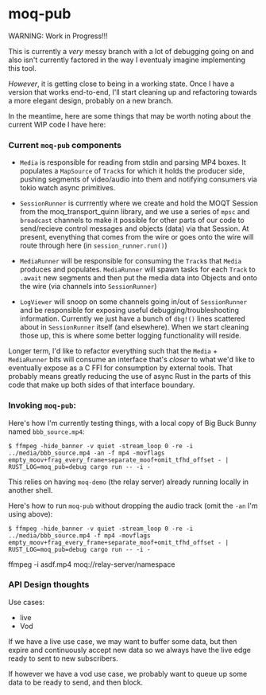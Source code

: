 # moq-pub

WARNING: Work in Progress!!!

This is currently a *very* messy branch with a lot of debugging going on and also isn't currently factored in the way I eventualy imagine implementing this tool. 

_However_, it is getting close to being in a working state. Once I have a version that works end-to-end, I'll start cleaning up and refactoring towards a more elegant design, probably on a new branch.

In the meantime, here are some things that may be worth noting about the current WIP code I have here:

### Current `moq-pub` components

- `Media` is responsible for reading from stdin and parsing MP4 boxes. It populates a `MapSource` of `Track`s for which it holds the producer side, pushing segments of video/audio into them and notifying consumers via tokio watch async primitives.

- `SessionRunner` is currrently where we create and hold the MOQT Session from the moq_transport_quinn library, and we use a series of `mpsc` and `broadcast` channels to make it possible for other parts of our code to send/recieve control messages and objects (data) via that Session. At present, evenything that comes from the wire or goes onto the wire will route through here (in `session_runner.run()`)

- `MediaRunner` will be responsible for consuming the `Track`s that `Media` produces and populates. `MediaRunner` will spawn tasks for each `Track` to `.await` new segments and then put the media data into Objects and onto the wire (via channels into `SessionRunner`)

- `LogViewer` will snoop on some channels going in/out of `SessionRunner` and be responsible for exposing useful debugging/troubleshooting information. Currently we just have a bunch of `dbg!()` lines scattered about in `SessionRunner` itself (and elsewhere). When we start cleaning those up, this is where some better logging functionality will reside.

Longer term, I'd like to refactor everything such that the `Media` + `MediaRunner` bits will consume an interface that's _closer_ to what we'd like to eventually expose as a C FFI for consumption by external tools. That probably means greatly reducing the use of async Rust in the parts of this code that make up both sides of that interface boundary.


### Invoking `moq-pub`:

Here's how I'm currently testing things, with a local copy of Big Buck Bunny named `bbb_source.mp4`:

```
$ ffmpeg -hide_banner -v quiet -stream_loop 0 -re -i ../media/bbb_source.mp4 -an -f mp4 -movflags empty_moov+frag_every_frame+separate_moof+omit_tfhd_offset - | RUST_LOG=moq_pub=debug cargo run -- -i -
```

This relies on having `moq-demo` (the relay server) already running locally in another shell.

Here's how to run `moq-pub` without dropping the audio track (omit the `-an` I'm using above):
```
$ ffmpeg -hide_banner -v quiet -stream_loop 0 -re -i ../media/bbb_source.mp4 -f mp4 -movflags empty_moov+frag_every_frame+separate_moof+omit_tfhd_offset - | RUST_LOG=moq_pub=debug cargo run -- -i -
```


ffmpeg -i asdf.mp4 moq://relay-server/namespace

### API Design thoughts

Use cases:
- live
- Vod

If we have a live use case, we may want to buffer some data, but then expire and continuously accept new data so we always have the live edge ready to sent to new subscribers.

If however we have a vod use case, we probably want to queue up some data to be ready to send, and then block.
